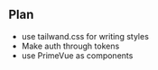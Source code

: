 ## Plan
+ use tailwand.css for writing styles
+ Make auth through tokens
+ use PrimeVue as components
